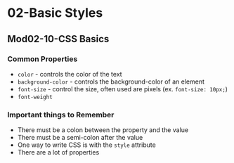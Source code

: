 # 02-Basic Styles

## Mod02-10-CSS Basics

### Common Properties

- ` color ` - controls the color of the text
- ` background-color ` - controls the background-color of an element
- ` font-size ` - control the size, often used are pixels (ex. `font-size: 10px;`)
- ` font-weight `


### Important things to Remember

- There must be a colon between the property and the value
- There must be a semi-colon after the value
- One way to write CSS is with the ` style ` attribute
- There are a lot of properties

